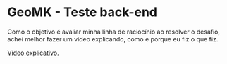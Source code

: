 # GeoMK - Teste back-end

Como o objetivo é avaliar minha linha de raciocínio ao resolver o desafio, achei melhor fazer um vídeo explicando, como e porque eu fiz o que fiz.

[Vídeo explicativo.](http://sviridovserg.com/2017/05/22/embed-youtube-to-markdown/)
